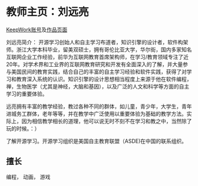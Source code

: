 # 教师主页：刘远亮


[KeepWork账号](/leonliu)及[作品页面](/leonliu/paracraft/index)


刘远亮简介： 开源学习创始人和自主学习布道者，知识引擎的设计者，软件构架师。浙江大学本科毕业，留美双硕士，拥有哥伦比亚大学，华尔街，国内多家知名互联网企业工作经验，前华为互联网教育首席架构师，在学习/教育领域专注了近20年。对学术界和工业界的互联网教育研究和开发有全面深入的了解，并大量参与美国民间的教育实践，结合自己的丰富的自主学习经验和软件实践，获得了对学习和教育深入系统的认识。知识引擎的设计思想相当程度上来源于他在软件编程，禅，生物医学（尤其是神经，大脑和基因），以及广泛的人文和科学等方面的自主学习的重要体验。

远亮拥有丰富的教学经验，教过各种不同的群体，如儿童，青少年，大学生，青年进城务工群体，老年等等，并在教学中广泛使用以重要体验为基础的教学方法。实际上，因为相信教学相长的道理，他可以说无时不刻不在学习和教之中，当然除了玩的时候。：）

了解开源学习。开源学习组织是美国自主教育联盟（ASDE)在中国的联系组织。
## 擅长

编程， 动画， 游戏